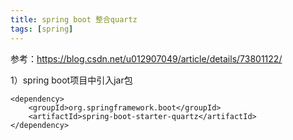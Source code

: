 ```yaml
---
title: spring boot 整合quartz
tags: [spring]
---
```


参考：https://blog.csdn.net/u012907049/article/details/73801122/

1）spring boot项目中引入jar包

```
<dependency>
    <groupId>org.springframework.boot</groupId>
    <artifactId>spring-boot-starter-quartz</artifactId>
</dependency>
```